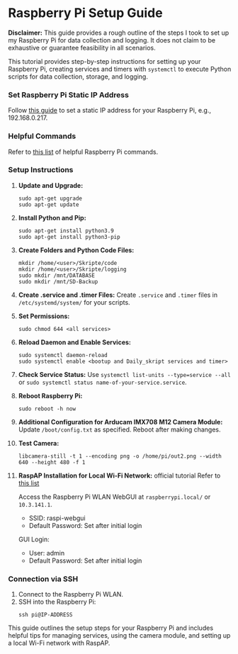# Raspberry Pi Setup Guide

**Disclaimer:** This guide provides a rough outline of the steps I took to set up my Raspberry Pi for data collection and logging. It does not claim to be exhaustive or guarantee feasibility in all scenarios.

This tutorial provides step-by-step instructions for setting up your Raspberry Pi, creating services and timers with `systemctl` to execute Python scripts for data collection, storage, and logging.

### Set Raspberry Pi Static IP Address

Follow [this guide](https://www.makeuseof.com/raspberry-pi-set-static-ip/) to set a static IP address for your Raspberry Pi, e.g., 192.168.0.217.

### Helpful Commands

Refer to [this list](https://www.circuitbasics.com/useful-raspberry-pi-commands/) of helpful Raspberry Pi commands.

### Setup Instructions

1. **Update and Upgrade:**
    ```
    sudo apt-get upgrade
    sudo apt-get update
    ```

2. **Install Python and Pip:**
    ```
    sudo apt-get install python3.9
    sudo apt-get install python3-pip
    ```

3. **Create Folders and Python Code Files:**
    ```
    mkdir /home/<user>/Skripte/code
    mkdir /home/<user>/Skripte/logging
    sudo mkdir /mnt/DATABASE
    sudo mkdir /mnt/SD-Backup
    ```

4. **Create .service and .timer Files:**
    Create `.service` and `.timer` files in `/etc/systemd/system/` for your scripts.

5. **Set Permissions:**
    ```
    sudo chmod 644 <all services>
    ```

6. **Reload Daemon and Enable Services:**
    ```
    sudo systemctl daemon-reload
    sudo systemctl enable <bootup and Daily_skript services and timer>
    ```

7. **Check Service Status:**
    Use `systemctl list-units --type=service --all` or `sudo systemctl status name-of-your-service.service`.

8. **Reboot Raspberry Pi:**
    ```
    sudo reboot -h now
    ```

9. **Additional Configuration for Arducam IMX708 M12 Camera Module:**
    Update `/boot/config.txt` as specified. Reboot after making changes.

10. **Test Camera:**
    ```
    libcamera-still -t 1 --encoding png -o /home/pi/out2.png --width 640 --height 480 -f 1
    ```

11. **RaspAP Installation for Local Wi-Fi Network:**
    official tutorial Refer to [this list](https://docs.raspap.com/)
    
    Access the Raspberry Pi WLAN WebGUI at `raspberrypi.local/` or `10.3.141.1`.

    - SSID: raspi-webgui
    - Default Password: Set after initial login

    GUI Login:
    - User: admin
    - Default Password: Set after initial login

### Connection via SSH

1. Connect to the Raspberry Pi WLAN.
2. SSH into the Raspberry Pi:
    ```
    ssh pi@IP-ADDRESS
    ```

This guide outlines the setup steps for your Raspberry Pi and includes helpful tips for managing services, using the camera module, and setting up a local Wi-Fi network with RaspAP.
